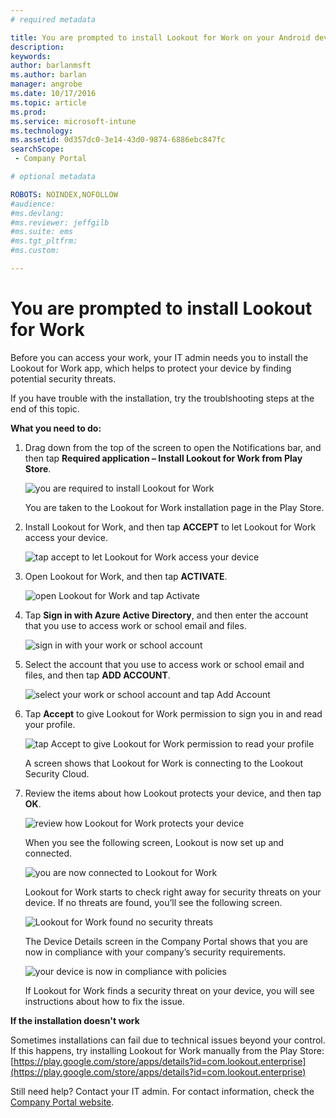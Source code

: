 ```yaml
---
# required metadata

title: You are prompted to install Lookout for Work on your Android device | Microsoft Docs
description:
keywords:
author: barlanmsftms.author: barlan
manager: angrobe
ms.date: 10/17/2016
ms.topic: article
ms.prod:
ms.service: microsoft-intune
ms.technology:
ms.assetid: 0d357dc0-3e14-43d0-9874-6886ebc847fcsearchScope: - Company Portal

# optional metadata

ROBOTS: NOINDEX,NOFOLLOW
#audience:
#ms.devlang:
#ms.reviewer: jeffgilb
#ms.suite: ems
#ms.tgt_pltfrm:
#ms.custom:

---
```


# You are prompted to install Lookout for Work

Before you can access your work, your IT admin needs you to install the Lookout for Work app, which helps to protect your device by finding potential security threats.

If you have trouble with the installation, try the troublshooting steps at the end of this topic.


**What you need to do:**

1.	Drag down from the top of the screen to open the Notifications bar, and then tap **Required application – Install Lookout for Work from Play Store**.

	![you are required to install Lookout for Work](./media/lookout-required-app-install-android.png)

	You are taken to the Lookout for Work installation page in the Play Store.

2.	Install Lookout for Work, and then tap **ACCEPT** to let Lookout for Work access your device.

	![tap accept to let Lookout for Work access your device](./media/lookout-accept-store-permissions-android.png)

3. Open Lookout for Work, and then tap **ACTIVATE**.

	![open Lookout for Work and tap Activate](./media/lookout-activate-button-android.png)

4. Tap **Sign in with Azure Active Directory**, and then enter the account that you use to access work or school email and files.

	![sign in with your work or school account](./media/lookout-sign-in-azure-android.png)

5. Select the account that you use to access work or school email and files, and then tap **ADD ACCOUNT**.

	![select your work or school account and tap Add Account](./media/lookout-pick-account-android.png)

6. Tap **Accept** to give Lookout for Work permission to sign you in and read your profile.

	![tap Accept to give Lookout for Work permission to read your profile](./media/lookout-needs-permission-to-view-profile-android.png)

	A screen shows that Lookout for Work is connecting to the Lookout Security Cloud.

7. Review the items about how Lookout protects your device, and then tap **OK**.

	![review how Lookout for Work protects your device](./media/lookout-how-it-protects-your-device-android.png)

	When you see the following screen, Lookout is now set up and connected.

	![you are now connected to Lookout for Work](./media/lookout-you-are-now-connected-android.png)

	Lookout for Work starts to check right away for security threats on your device. If no threats are found, you’ll see the following screen.

	![Lookout for Work found no security threats](./media/lookout-scan-no-threats-found-android.png)

	The Device Details screen in the Company Portal shows that you are now in compliance with your company’s security requirements.

	![your device is now in compliance with policies](./media/lookout-device-now-compliant-android.png)

	If Lookout for Work finds a security threat on your device, you will see instructions about how to fix the issue.

**If the installation doesn't work**

Sometimes installations can fail due to technical issues beyond your control. If this happens, try installing Lookout for Work manually from the Play Store: [https://play.google.com/store/apps/details?id=com.lookout.enterprise](https://play.google.com/store/apps/details?id=com.lookout.enterprise) 

Still need help? Contact your IT admin. For contact information, check the [Company Portal website](http://portal.manage.microsoft.com).
